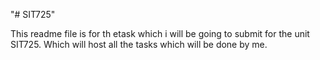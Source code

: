 "# SIT725" 

This readme file is for th etask which i will be going to submit for the unit SIT725. Which will host all the tasks which will be done by me.

